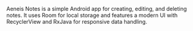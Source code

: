 Aeneis Notes is a simple Android app for creating, editing, and deleting notes. It uses Room for local storage and features a modern UI with RecyclerView and RxJava for responsive data handling.
